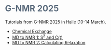# <font color=#5d6d7e> G-NMR 2025 </font>

Tutorials from G-NMR 2025 in Halle (10-14 March).

* [Chemical Exchange](Exchange)
* [MD to NMR 1: S$^2$ and C(t)](MD2NMR)
* [MD to NMR 2: Calculating Relaxation](MD2NMR_fitting)
